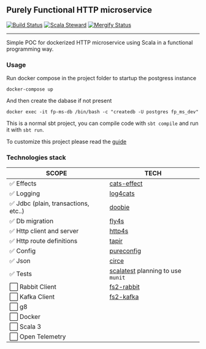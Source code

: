 ## Purely Functional HTTP microservice
[![Build Status](https://github.com/geirolz/fp-microservice/actions/workflows/cicd.yml/badge.svg)](https://github.com/geirolz/fp-microservice/actions)
[![Scala Steward](https://img.shields.io/badge/Scala_Steward-helping-blue.svg?style=flat&logo=data:image/png;base64,iVBORw0KGgoAAAANSUhEUgAAAA4AAAAQCAMAAAARSr4IAAAAVFBMVEUAAACHjojlOy5NWlrKzcYRKjGFjIbp293YycuLa3pYY2LSqql4f3pCUFTgSjNodYRmcXUsPD/NTTbjRS+2jomhgnzNc223cGvZS0HaSD0XLjbaSjElhIr+AAAAAXRSTlMAQObYZgAAAHlJREFUCNdNyosOwyAIhWHAQS1Vt7a77/3fcxxdmv0xwmckutAR1nkm4ggbyEcg/wWmlGLDAA3oL50xi6fk5ffZ3E2E3QfZDCcCN2YtbEWZt+Drc6u6rlqv7Uk0LdKqqr5rk2UCRXOk0vmQKGfc94nOJyQjouF9H/wCc9gECEYfONoAAAAASUVORK5CYII=)](https://gitlab.com/moneyfarm-tech/sandbox/steward)
[![Mergify Status](https://img.shields.io/endpoint.svg?url=https://gh.mergify.io/badges/geirolz/fp-microservice&style=flat)](https://mergify.io)

---

Simple POC for dockerized HTTP microservice using Scala in a functional programming way.


### Usage

Run docker compose in the project folder to startup the postgress instance

```shell
docker-compose up
```

And then create the dabase if not present

```shell
docker exec -it fp-ms-db /bin/bash -c "createdb -U postgres fp_ms_dev"
```

This is a normal sbt project, you can compile code with `sbt compile` and run it
with `sbt run`.

To customize this project please read the [guide](doc/guide.md)

### Technologies stack

| SCOPE                               | TECH                                                                        |
|-------------------------------------|-----------------------------------------------------------------------------|
| ✅ Effects                           | [cats-effect](https://github.com/typelevel/cats-effect)                     |
| ✅ Logging                           | [log4cats](https://github.com/typelevel/log4cats)                           |
| ✅ Jdbc (plain, transactions, etc..) | [doobie](https://github.com/tpolecat/doobie)                                |
| ✅ Db migration                      | [fly4s](https://github.com/geirolz/fly4s)                                   |
| ✅ Http client and server            | [http4s](https://github.com/http4s/http4s)                                  |
| ✅ Http route definitions            | [tapir](https://github.com/softwaremill/tapir)                              |
| ✅ Config                            | [pureconfig](https://github.com/pureconfig/pureconfig)                      |
| ✅ Json                              | [circe](https://github.com/circe/circe)                                     |
| ✅ Tests                             | [scalatest](https://github.com/scalatest/scalatest) planning to use `munit` |
| ⬜  Rabbit Client                    | [fs2-rabbit](https://github.com/profunktor/fs2-rabbit)                      |
| ⬜  Kafka Client                     | [fs2-kafka](https://github.com/fd4s/fs2-kafka)                              |
| ⬜  g8                               |                                                                             |
| ⬜  Docker                           |                                                                             |
| ⬜  Scala 3                          |                                                                             |
| ⬜  Open Telemetry                   |                                                                             |

